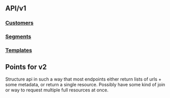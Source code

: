 ## API/v1

### [Customers](https://github.com/sendwithus/docs/blob/master/v1/customers.md)

### [Segments](https://github.com/sendwithus/docs/blob/master/v1/segments.md)

### [Templates](https://github.com/sendwithus/docs/blob/master/v1/templates.md)




Points for v2
-------------

Structure api in such a way that most endpoints either return lists of urls +
some metadata, or return a single resource. Possibly have some kind of join
or way to request multiple full resources at once.
